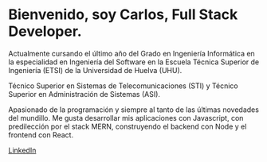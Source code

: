 <h1>Bienvenido, soy Carlos, Full Stack Developer.</h1>

Actualmente cursando el último año del Grado en Ingeniería Informática en la especialidad en Ingeniería del Software en la Escuela Técnica Superior de Ingeniería (ETSI) de la Universidad de Huelva (UHU).

Técnico Superior en Sistemas de Telecomunicaciones (STI) y Técnico Superior en Administración de Sistemas (ASI).

Apasionado de la programación y siempre al tanto de las últimas novedades del mundillo. Me gusta desarrollar mis aplicaciones con Javascript, con predilección por el stack MERN, construyendo el backend con Node y el frontend con React.

[LinkedIn](https://www.linkedin.com/in/carlos-baron-palacios/)
